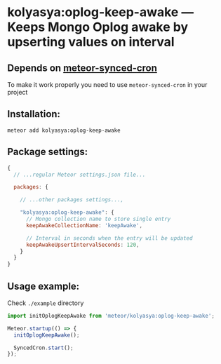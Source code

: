 # kolyasya:oplog-keep-awake — Keeps Mongo Oplog awake by upserting values on interval

## Depends on [meteor-synced-cron](https://github.com/percolatestudio/meteor-synced-cron)

To make it work properly you need to use `meteor-synced-cron` in your project

## Installation:

```
meteor add kolyasya:oplog-keep-awake
```

## Package settings:

```js
{
  // ...regular Meteor settings.json file...

  packages: {

    // ...other packages settings...,

    "kolyasya:oplog-keep-awake": {
      // Mongo collection name to store single entry
      keepAwakeCollectionName: 'keepAwake',

      // Interval in seconds when the entry will be updated
      keepAwakeUpsertIntervalSeconds: 120,
    }
  }
}
```

## Usage example:

Check `./example` directory

```js
import initOplogKeepAwake from 'meteor/kolyasya:oplog-keep-awake';

Meteor.startup(() => {
  initOplogKeepAwake();

  SyncedCron.start();
});
```
